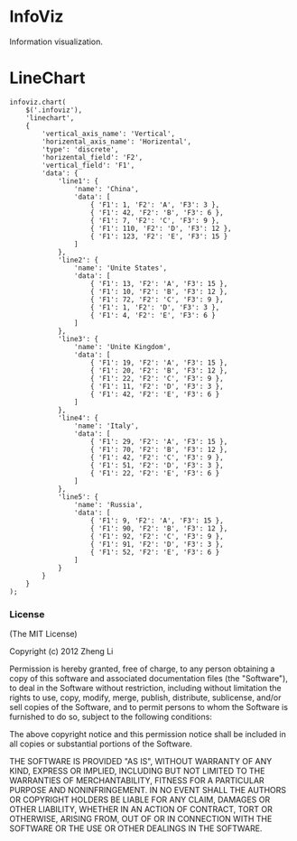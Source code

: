 InfoViz
=======

Information visualization.

# LineChart

	infoviz.chart(
		$('.infoviz'), 
		'linechart', 
		{
			'vertical_axis_name': 'Vertical',
			'horizental_axis_name': 'Horizental',
			'type': 'discrete',
			'horizental_field': 'F2',
			'vertical_field': 'F1',
			'data': {
				'line1': {
					'name': 'China',
					'data': [
						{ 'F1': 1, 'F2': 'A', 'F3': 3 },
						{ 'F1': 42, 'F2': 'B', 'F3': 6 },
						{ 'F1': 7, 'F2': 'C', 'F3': 9 },
						{ 'F1': 110, 'F2': 'D', 'F3': 12 },
						{ 'F1': 123, 'F2': 'E', 'F3': 15 }
					]
				},
				'line2': {
					'name': 'Unite States',
					'data': [
						{ 'F1': 13, 'F2': 'A', 'F3': 15 },
						{ 'F1': 10, 'F2': 'B', 'F3': 12 },
						{ 'F1': 72, 'F2': 'C', 'F3': 9 },
						{ 'F1': 1, 'F2': 'D', 'F3': 3 },
						{ 'F1': 4, 'F2': 'E', 'F3': 6 }
					]
				},
				'line3': {
					'name': 'Unite Kingdom',
					'data': [
						{ 'F1': 19, 'F2': 'A', 'F3': 15 },
						{ 'F1': 20, 'F2': 'B', 'F3': 12 },
						{ 'F1': 22, 'F2': 'C', 'F3': 9 },
						{ 'F1': 11, 'F2': 'D', 'F3': 3 },
						{ 'F1': 42, 'F2': 'E', 'F3': 6 }
					]
				},
				'line4': {
					'name': 'Italy',
					'data': [
						{ 'F1': 29, 'F2': 'A', 'F3': 15 },
						{ 'F1': 70, 'F2': 'B', 'F3': 12 },
						{ 'F1': 42, 'F2': 'C', 'F3': 9 },
						{ 'F1': 51, 'F2': 'D', 'F3': 3 },
						{ 'F1': 22, 'F2': 'E', 'F3': 6 }
					]
				},
				'line5': {
					'name': 'Russia',
					'data': [
						{ 'F1': 9, 'F2': 'A', 'F3': 15 },
						{ 'F1': 90, 'F2': 'B', 'F3': 12 },
						{ 'F1': 92, 'F2': 'C', 'F3': 9 },
						{ 'F1': 91, 'F2': 'D', 'F3': 3 },
						{ 'F1': 52, 'F2': 'E', 'F3': 6 }
					]
				}
			}
		}
	);

### License

(The MIT License)

Copyright (c) 2012 Zheng Li

Permission is hereby granted, free of charge, to any person obtaining a copy of this software and associated documentation files (the "Software"), to deal in the Software without restriction, including without limitation the rights to use, copy, modify, merge, publish, distribute, sublicense, and/or sell copies of the Software, and to permit persons to whom the Software is furnished to do so, subject to the following conditions:

The above copyright notice and this permission notice shall be included in all copies or substantial portions of the Software.

THE SOFTWARE IS PROVIDED "AS IS", WITHOUT WARRANTY OF ANY KIND, EXPRESS OR IMPLIED, INCLUDING BUT NOT LIMITED TO THE WARRANTIES OF MERCHANTABILITY, FITNESS FOR A PARTICULAR PURPOSE AND NONINFRINGEMENT. IN NO EVENT SHALL THE AUTHORS OR COPYRIGHT HOLDERS BE LIABLE FOR ANY CLAIM, DAMAGES OR OTHER LIABILITY, WHETHER IN AN ACTION OF CONTRACT, TORT OR OTHERWISE, ARISING FROM, OUT OF OR IN CONNECTION WITH THE SOFTWARE OR THE USE OR OTHER DEALINGS IN THE SOFTWARE.